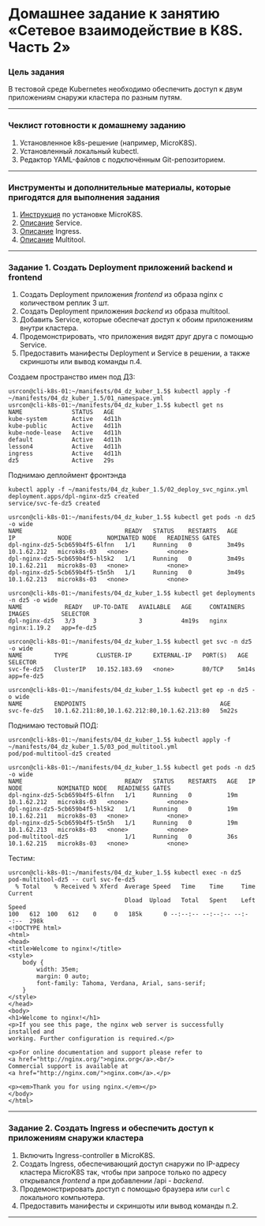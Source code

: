 # Домашнее задание к занятию «Сетевое взаимодействие в K8S. Часть 2»

### Цель задания

В тестовой среде Kubernetes необходимо обеспечить доступ к двум приложениям снаружи кластера по разным путям.

------

### Чеклист готовности к домашнему заданию

1. Установленное k8s-решение (например, MicroK8S).
2. Установленный локальный kubectl.
3. Редактор YAML-файлов с подключённым Git-репозиторием.

------

### Инструменты и дополнительные материалы, которые пригодятся для выполнения задания

1. [Инструкция](https://microk8s.io/docs/getting-started) по установке MicroK8S.
2. [Описание](https://kubernetes.io/docs/concepts/services-networking/service/) Service.
3. [Описание](https://kubernetes.io/docs/concepts/services-networking/ingress/) Ingress.
4. [Описание](https://github.com/wbitt/Network-MultiTool) Multitool.

------

### Задание 1. Создать Deployment приложений backend и frontend

1. Создать Deployment приложения _frontend_ из образа nginx с количеством реплик 3 шт.
2. Создать Deployment приложения _backend_ из образа multitool. 
3. Добавить Service, которые обеспечат доступ к обоим приложениям внутри кластера. 
4. Продемонстрировать, что приложения видят друг друга с помощью Service.
5. Предоставить манифесты Deployment и Service в решении, а также скриншоты или вывод команды п.4.

Создаем пространство имен под ДЗ:
```
usrcon@cli-k8s-01:~/manifests/04_dz_kuber_1.5$ kubectl apply -f ~/manifests/04_dz_kuber_1.5/01_namespace.yml
usrcon@cli-k8s-01:~/manifests/04_dz_kuber_1.5$ kubectl get ns
NAME              STATUS   AGE
kube-system       Active   4d11h
kube-public       Active   4d11h
kube-node-lease   Active   4d11h
default           Active   4d11h
lesson4           Active   4d11h
ingress           Active   4d11h
dz5               Active   29s
```
Поднимаю деплоймент фронтэнда
```
kubectl apply -f ~/manifests/04_dz_kuber_1.5/02_deploy_svc_nginx.yml
deployment.apps/dpl-nginx-dz5 created
service/svc-fe-dz5 created

usrcon@cli-k8s-01:~/manifests/04_dz_kuber_1.5$ kubectl get pods -n dz5 -o wide
NAME                             READY   STATUS    RESTARTS   AGE     IP            NODE          NOMINATED NODE   READINESS GATES
dpl-nginx-dz5-5cb659b4f5-6lfnn   1/1     Running   0          3m49s   10.1.62.212   microk8s-03   <none>           <none>
dpl-nginx-dz5-5cb659b4f5-hl5k2   1/1     Running   0          3m49s   10.1.62.211   microk8s-03   <none>           <none>
dpl-nginx-dz5-5cb659b4f5-t5n5h   1/1     Running   0          3m49s   10.1.62.213   microk8s-03   <none>           <none>

usrcon@cli-k8s-01:~/manifests/04_dz_kuber_1.5$ kubectl get deployments -n dz5 -o wide
NAME            READY   UP-TO-DATE   AVAILABLE   AGE     CONTAINERS   IMAGES         SELECTOR
dpl-nginx-dz5   3/3     3            3           4m19s   nginx        nginx:1.19.2   app=fe-dz5

usrcon@cli-k8s-01:~/manifests/04_dz_kuber_1.5$ kubectl get svc -n dz5 -o wide
NAME         TYPE        CLUSTER-IP      EXTERNAL-IP   PORT(S)   AGE     SELECTOR
svc-fe-dz5   ClusterIP   10.152.183.69   <none>        80/TCP    5m14s   app=fe-dz5

usrcon@cli-k8s-01:~/manifests/04_dz_kuber_1.5$ kubectl get ep -n dz5 -o wide
NAME         ENDPOINTS                                      AGE
svc-fe-dz5   10.1.62.211:80,10.1.62.212:80,10.1.62.213:80   5m22s

```

Поднимаю тестовый ПОД:
```
usrcon@cli-k8s-01:~/manifests/04_dz_kuber_1.5$ kubectl apply -f ~/manifests/04_dz_kuber_1.5/03_pod_multitool.yml
pod/pod-multitool-dz5 created

usrcon@cli-k8s-01:~/manifests/04_dz_kuber_1.5$ kubectl get pods -n dz5 -o wide
NAME                             READY   STATUS    RESTARTS   AGE   IP            NODE          NOMINATED NODE   READINESS GATES
dpl-nginx-dz5-5cb659b4f5-6lfnn   1/1     Running   0          19m   10.1.62.212   microk8s-03   <none>           <none>
dpl-nginx-dz5-5cb659b4f5-hl5k2   1/1     Running   0          19m   10.1.62.211   microk8s-03   <none>           <none>
dpl-nginx-dz5-5cb659b4f5-t5n5h   1/1     Running   0          19m   10.1.62.213   microk8s-03   <none>           <none>
pod-multitool-dz5                1/1     Running   0          36s   10.1.62.215   microk8s-03   <none>           <none>
```

Тестим:
```
usrcon@cli-k8s-01:~/manifests/04_dz_kuber_1.5$ kubectl exec -n dz5 pod-multitool-dz5 -- curl svc-fe-dz5
  % Total    % Received % Xferd  Average Speed   Time    Time     Time  Current
                                 Dload  Upload   Total   Spent    Left  Speed
100   612  100   612    0     0   185k      0 --:--:-- --:--:-- --:--:--  298k
<!DOCTYPE html>
<html>
<head>
<title>Welcome to nginx!</title>
<style>
    body {
        width: 35em;
        margin: 0 auto;
        font-family: Tahoma, Verdana, Arial, sans-serif;
    }
</style>
</head>
<body>
<h1>Welcome to nginx!</h1>
<p>If you see this page, the nginx web server is successfully installed and
working. Further configuration is required.</p>

<p>For online documentation and support please refer to
<a href="http://nginx.org/">nginx.org</a>.<br/>
Commercial support is available at
<a href="http://nginx.com/">nginx.com</a>.</p>

<p><em>Thank you for using nginx.</em></p>
</body>
</html>
```


------

### Задание 2. Создать Ingress и обеспечить доступ к приложениям снаружи кластера

1. Включить Ingress-controller в MicroK8S.
2. Создать Ingress, обеспечивающий доступ снаружи по IP-адресу кластера MicroK8S так, чтобы при запросе только по адресу открывался _frontend_ а при добавлении /api - _backend_.
3. Продемонстрировать доступ с помощью браузера или `curl` с локального компьютера.
4. Предоставить манифесты и скриншоты или вывод команды п.2.

------
